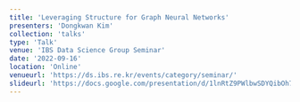 ```yaml
---
title: 'Leveraging Structure for Graph Neural Networks'
presenters: 'Dongkwan Kim'
collection: 'talks'
type: 'Talk'
venue: 'IBS Data Science Group Seminar'
date: '2022-09-16'
location: 'Online'
venueurl: 'https://ds.ibs.re.kr/events/category/seminar/'
slideurl: 'https://docs.google.com/presentation/d/1lnRtZ9PWlbwSDYQibOh7B6qCww81Ea4I-LuFueh7A2A/'
---
```


